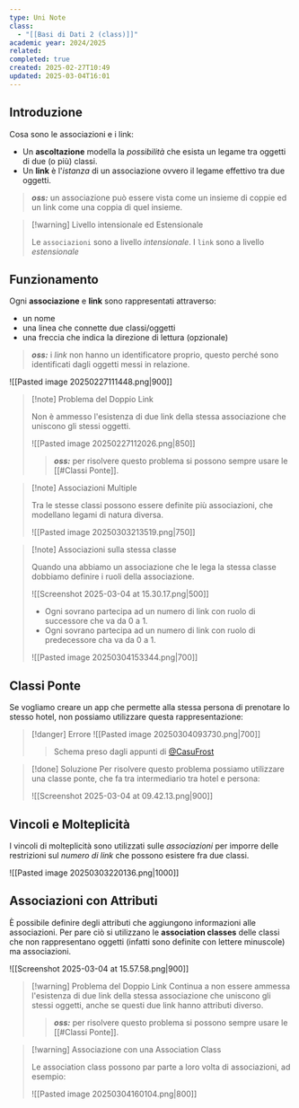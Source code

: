 ```yaml
---
type: Uni Note
class:
  - "[[Basi di Dati 2 (class)]]"
academic year: 2024/2025
related: 
completed: true
created: 2025-02-27T10:49
updated: 2025-03-04T16:01
---
```

## Introduzione

Cosa sono le associazioni e i link:

- Un **ascoltazione** modella la *possibilità* che esista un legame tra oggetti di due (o più) classi.
- Un **link** è l'*istanza* di un associazione ovvero il legame effettivo tra due oggetti.

>***oss:*** un associazione può essere vista come un insieme di coppie ed un link come una coppia di quel insieme.

>[!warning] Livello intensionale ed Estensionale
>
> Le `associazioni` sono a livello *intensionale*. I `link` sono a livello *estensionale*

## Funzionamento

Ogni **associazione** e **link** sono rappresentati attraverso:
- un nome
- una linea che connette due classi/oggetti
- una freccia che indica la direzione di lettura (opzionale)

>***oss:*** i *link* non hanno un identificatore proprio, questo perché sono identificati dagli oggetti messi in relazione.

![[Pasted image 20250227111448.png|900]]

>[!note] Problema del Doppio Link
>
>Non è ammesso l'esistenza di due link della stessa associazione che uniscono gli stessi oggetti.
>
>![[Pasted image 20250227112026.png|850]]
>
>>***oss:*** per risolvere questo problema si possono sempre usare le [[#Classi Ponte]].

>[!note] Associazioni Multiple
>
>Tra le stesse classi possono essere definite più associazioni, che modellano legami di natura diversa.
>
>![[Pasted image 20250303213519.png|750]]

>[!note] Associazioni sulla stessa classe
>
>Quando una abbiamo un associazione che le lega la stessa classe dobbiamo definire i ruoli della associazione.
>
>![[Screenshot 2025-03-04 at 15.30.17.png|500]]
>
>- Ogni sovrano partecipa ad un numero di link con ruolo di successore che va da 0 a 1.
>- Ogni sovrano partecipa ad un numero di link con ruolo di predecessore cha va da 0 a 1.
>  
>  ![[Pasted image 20250304153344.png|700]]

## Classi Ponte

Se vogliamo creare un app che permette alla stessa persona di prenotare lo stesso hotel, non possiamo utilizzare questa rappresentazione:

>[!danger] Errore
>![[Pasted image 20250304093730.png|700]]
>
>>Schema preso dagli appunti di [@CasuFrost](https://github.com/CasuFrost/University_notes)

>[!done] Soluzione
>Per risolvere questo problema possiamo utilizzare una classe ponte, che fa tra intermediario tra hotel e persona:
>
 >![[Screenshot 2025-03-04 at 09.42.13.png|900]]

## Vincoli e Molteplicità

I vincoli di molteplicità sono utilizzati sulle *associazioni* per imporre delle restrizioni sul *numero di link* che possono esistere fra due classi.

![[Pasted image 20250303220136.png|1000]]

## Associazioni con Attributi

È possibile definire degli attributi che aggiungono informazioni alle associazioni. Per pare ciò si utilizzano le **association classes** delle classi che non rappresentano oggetti (infatti sono definite con lettere minuscole) ma associazioni.

![[Screenshot 2025-03-04 at 15.57.58.png|900]]

>[!warning] Problema del Doppio Link
>Continua a non essere ammessa l'esistenza di due link della stessa associazione che uniscono gli stessi oggetti, anche se questi due link hanno attributi diverso.
>
>>***oss:*** per risolvere questo problema si possono sempre usare le [[#Classi Ponte]].

>[!warning] Associazione con una Association Class
>
>Le association class possono par parte a loro volta di associazioni, ad esempio:
>
>![[Pasted image 20250304160104.png|800]]